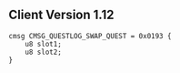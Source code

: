 ## Client Version 1.12

```rust,ignore
cmsg CMSG_QUESTLOG_SWAP_QUEST = 0x0193 {
    u8 slot1;    
    u8 slot2;    
}

```
